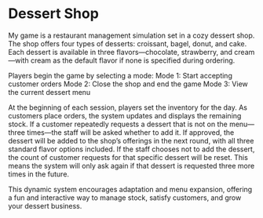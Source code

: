 # Dessert Shop
My game is a restaurant management simulation set in a cozy dessert shop. The shop offers four types of desserts: croissant, bagel, donut, and cake. Each dessert is available in three flavors—chocolate, strawberry, and cream—with cream as the default flavor if none is specified during ordering.

Players begin the game by selecting a mode:
Mode 1: Start accepting customer orders
Mode 2: Close the shop and end the game
Mode 3: View the current dessert menu

At the beginning of each session, players set the inventory for the day. As customers place orders, the system updates and displays the remaining stock. If a customer repeatedly requests a dessert that is not on the menu—three times—the staff will be asked whether to add it. If approved, the dessert will be added to the shop’s offerings in the next round, with all three standard flavor options included. If the staff chooses not to add the dessert, the count of customer requests for that specific dessert will be reset. This means the system will only ask again if that dessert is requested three more times in the future.

This dynamic system encourages adaptation and menu expansion, offering a fun and interactive way to manage stock, satisfy customers, and grow your dessert business.

